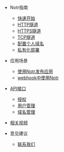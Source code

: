 * Notr指南

  * [快速开始](zh-cn/quickstart.md)
  * [HTTP隧道](zh-cn/http.md)
  * [HTTPS隧道](zh-cn/https.md)
  * [TCP隧道](zh-cn/tcp.md)
  * [配置个人域名](zh-cn/domain.md)
  * [私有化部署](zh-cn/license.md)

* 应用场景
  * [使用Notr发布应用](zh-cn/publish.md)
  * [webhook中使用Notr](zh-cn/webhook.md)

* [API接口](zh-cn/api.md)
  * [授权](zh-cn/api_token.md)
  * [用户管理](zh-cn/api_user.md)
  * [域名管理](zh-cn/api_domain.md)

* [相关视频](zh-cn/video.md)

* 意见建议
  * [联系我们](zh-cn/contact.md)